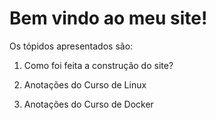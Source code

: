 # Bem vindo ao meu site! 

Os tópidos apresentados são:

1. Como foi feita a construção do site?

2. Anotações do Curso de Linux

3. Anotações do Curso de Docker
